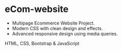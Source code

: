 # eCom-website

- Multipage Ecommerce Website Project.
- Modern CSS with clean design and effects.
- Advanced responsive design using media queries.

HTML, CSS, Bootstrap & JavaScript

